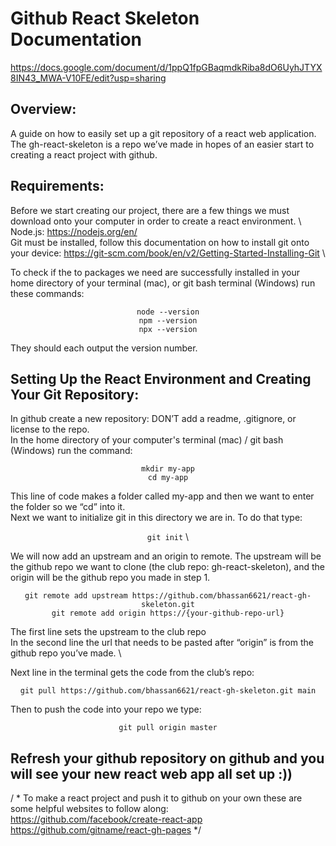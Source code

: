 # Github React Skeleton Documentation

https://docs.google.com/document/d/1ppQ1fpGBaqmdkRiba8dO6UyhJTYX8IN43_MWA-V10FE/edit?usp=sharing

## Overview: 
A guide on how to easily set up a git repository of a react web application. The gh-react-skeleton is a repo we’ve made in hopes of an easier start to creating a react project with github. 

## Requirements: 
Before we start creating our project, there are a few things we must download onto your computer in order to create a react environment. \ 
Node.js: https://nodejs.org/en/ \
Git must be installed, follow this documentation on how to install git onto your device: https://git-scm.com/book/en/v2/Getting-Started-Installing-Git	\ 

To check if the to packages we need are successfully installed in your home directory of your terminal (mac), or git bash terminal (Windows) run these commands: \
	<p align="center">
		`` node --version `` \
		`` npm --version `` \
		`` npx --version `` \
	</p>
They should each output the version number. 

## Setting Up the React Environment and Creating Your Git Repository: 
In github create a new repository: DON’T add a readme, .gitignore, or license to the repo. \
In the home directory of your computer's terminal (mac) / git bash (Windows) run the command: \
	<p align="center">
                `` mkdir my-app `` \
                `` cd my-app `` \
	</p>
This line of code makes a folder called my-app and then we want to enter the folder so we “cd” into it. \
Next we want to initialize git in this directory we are in. To do that type: \
     	<p align="center"> `` git init `` \ </p>
We will now add an upstream and an origin to remote. The upstream will be the github repo we want to clone (the club repo: gh-react-skeleton), and the origin will be the github repo you made in step 1. \
        <p align="center">
		`` git remote add upstream https://github.com/bhassan6621/react-gh-skeleton.git `` \
                `` git remote add origin https://{your-github-repo-url} `` \
	</p>
The first line sets the upstream to the club repo \
In the second line the url that needs to be pasted after “origin” is from the github repo you’ve made. \

Next line in the terminal gets the code from the club’s repo: \
	<p align="center">
                `` git pull https://github.com/bhassan6621/react-gh-skeleton.git main `` \
	</p>
Then to push the code into your repo we type: \
	<p align="center">
                  `` git pull origin master `` 
	</p>


## Refresh your github repository on github and you will see your new react web app all set up :)) 

/ * To make a react project and push it to github on your own these are some helpful websites to follow along: \
https://github.com/facebook/create-react-app \
https://github.com/gitname/react-gh-pages    */
